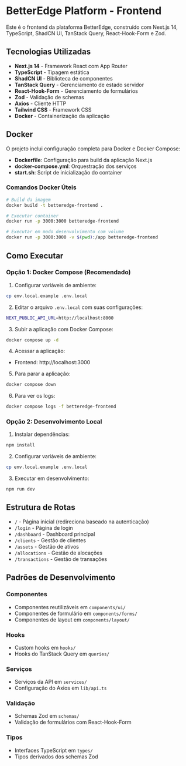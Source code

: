 # BetterEdge Platform - Frontend

Este é o frontend da plataforma BetterEdge, construído com Next.js 14, TypeScript, ShadCN UI, TanStack Query, React-Hook-Form e Zod.

## Tecnologias Utilizadas

- **Next.js 14** - Framework React com App Router
- **TypeScript** - Tipagem estática
- **ShadCN UI** - Biblioteca de componentes
- **TanStack Query** - Gerenciamento de estado servidor
- **React-Hook-Form** - Gerenciamento de formulários
- **Zod** - Validação de schemas
- **Axios** - Cliente HTTP
- **Tailwind CSS** - Framework CSS
- **Docker** - Containerização da aplicação

## Docker

O projeto inclui configuração completa para Docker e Docker Compose:

- **Dockerfile**: Configuração para build da aplicação Next.js
- **docker-compose.yml**: Orquestração dos serviços
- **start.sh**: Script de inicialização do container

### Comandos Docker Úteis

```bash
# Build da imagem
docker build -t betteredge-frontend .

# Executar container
docker run -p 3000:3000 betteredge-frontend

# Executar em modo desenvolvimento com volume
docker run -p 3000:3000 -v $(pwd):/app betteredge-frontend
```

## Como Executar

### Opção 1: Docker Compose (Recomendado)

1. Configurar variáveis de ambiente:
```bash
cp env.local.example .env.local
```

2. Editar o arquivo `.env.local` com suas configurações:
```bash
NEXT_PUBLIC_API_URL=http://localhost:8000
```

3. Subir a aplicação com Docker Compose:
```bash
docker compose up -d
```

4. Acessar a aplicação:
- Frontend: http://localhost:3000

5. Para parar a aplicação:
```bash
docker compose down
```

6. Para ver os logs:
```bash
docker compose logs -f betteredge-frontend
```

### Opção 2: Desenvolvimento Local

1. Instalar dependências:
```bash
npm install
```

2. Configurar variáveis de ambiente:
```bash
cp env.local.example .env.local
```

3. Executar em desenvolvimento:
```bash
npm run dev
```

## Estrutura de Rotas

- `/` - Página inicial (redireciona baseado na autenticação)
- `/login` - Página de login
- `/dashboard` - Dashboard principal
- `/clients` - Gestão de clientes
- `/assets` - Gestão de ativos
- `/allocations` - Gestão de alocações
- `/transactions` - Gestão de transações

## Padrões de Desenvolvimento

### Componentes
- Componentes reutilizáveis em `components/ui/`
- Componentes de formulário em `components/forms/`
- Componentes de layout em `components/layout/`

### Hooks
- Custom hooks em `hooks/`
- Hooks do TanStack Query em `queries/`

### Serviços
- Serviços da API em `services/`
- Configuração do Axios em `lib/api.ts`

### Validação
- Schemas Zod em `schemas/`
- Validação de formulários com React-Hook-Form

### Tipos
- Interfaces TypeScript em `types/`
- Tipos derivados dos schemas Zod


